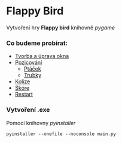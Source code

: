 # Flappy Bird
Vytvoření hry **Flappy bird** knihovně *pygame*

### Co budeme probírat:

- [Tvorba a úprava okna](https://github.com/MystiMiki/GUI/blob/main/Window.md)
- [Pozicování](https://github.com/MystiMiki/GUI/blob/main/Positioning.md)
  - [Ptáček](https://github.com/MystiMiki/GUI/blob/main/Bird.md)
  - [Trubky]()
- [Kolize]()
- [Skóre]()
- [Restart]()




### Vytvoření **.exe** 
Pomocí knihovny *pyinstaller*
```
pyinstaller --onefile --noconsole main.py
```

